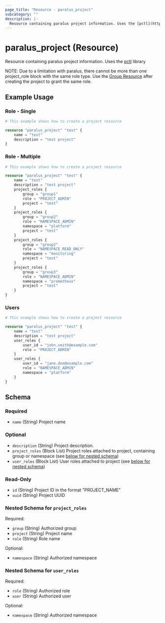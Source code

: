 ```yaml
---
page_title: "Resource - paralus_project"
subcategory: ""
description: |-
  Resource containing paralus project information. Uses the [pctl](https://github.com/paralus/cli) library
---
```


# paralus_project (Resource)

Resource containing paralus project information. Uses the [pctl](https://github.com/paralus/cli) library

NOTE: Due to a limitation with paralus, there cannot be more than one project_role block with the same role type. 
Use the [Group Resource](https://registry.terraform.io/providers/iherbllc/paralus/latest/docs/resources/group) after
creating the project to grant the same role.

## Example Usage

### Role - Single

```terraform
# This example shows how to create a project resource

resource "paralus_project" "test" {
    name = "test"
    description = "test project"
}
```

### Role - Multiple

```terraform
# This example shows how to create a project resource

resource "paralus_project" "test" {
    name = "test"
    description = "test project"
    project_roles {
        group = "group1"
        role = "PROJECT_ADMIN"
        project = "test"
    }
    project_roles {
        group = "group2"
        role = "NAMESPACE_ADMIN"
        namespace = "platform"
        project = "test"
    }
    project_roles {
        group = "group2"
        role = "NAMESPACE_READ_ONLY"
        namespace = "monitoring"
        project = "test"
    }
    project_roles {
        group = "group3"
        role = "NAMESPACE_ADMIN"
        namespace = "prometheus"
        project = "test"
    }
}
```

### Users

```terraform
# This example shows how to create a project resource

resource "paralus_project" "test" {
    name = "test"
    description = "test project"
    user_roles {
        user_id = "john.smith@example.com"
        role = "PROJECT_ADMIN"
    }
    user_roles {
        user_id = "jane.doe@example.com"
        role = "NAMESPACE_ADMIN"
        namespace = "platform"
    }
}
```

<!-- schema generated by tfplugindocs -->
## Schema

### Required

- `name` (String) Project name

### Optional

- `description` (String) Project description.
- `project_roles` (Block List) Project roles attached to project, containing group or namespace (see [below for nested schema](#nestedblock--project_roles))
- `user_roles` (Block List) User roles attached to project (see [below for nested schema](#nestedblock--user_roles))

### Read-Only

- `id` (String) Project ID in the format "PROJECT_NAME"
- `uuid` (String) Project UUID

<a id="nestedblock--project_roles"></a>
### Nested Schema for `project_roles`

Required:

- `group` (String) Authorized group
- `project` (String) Project name
- `role` (String) Role name

Optional:

- `namespace` (String) Authorized namespace


<a id="nestedblock--user_roles"></a>
### Nested Schema for `user_roles`

Required:

- `role` (String) Authorized role
- `user` (String) Authorized user

Optional:

- `namespace` (String) Authorized namespace